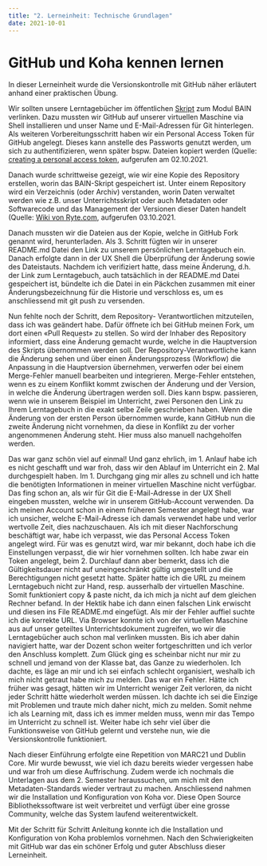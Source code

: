 ```yaml
---
title: "2. Lerneinheit: Technische Grundlagen"
date: 2021-10-01
---
```


<h1>GitHub und Koha kennen lernen</h1>

<p>In dieser Lerneinheit wurde die Versionskontrolle mit GitHub näher erläutert anhand einer praktischen Übung. <br> </p>

<p>Wir sollten unsere Lerntagebücher im öffentlichen <a href="https://bain.felixlohmeier.de/#/?id=lerntageb%c3%bccher">Skript</a> zum Modul BAIN verlinken. Dazu mussten wir GitHub auf unserer virtuellen Maschine via Shell installieren und unser Name und E-Mail-Adressen für Git hinterlegen. Als weiteren Vorbereitungsschritt haben wir ein Personal Access Token für GitHub angelegt. Dieses kann anstelle des Passworts genutzt werden, um sich zu authentifizieren, wenn später bspw. Dateien kopiert werden (Quelle: <a href="https://docs.github.com/en/authentication/keeping-your-account-and-data-secure/creating-a-personal-access-token">creating a personal access token</a>, aufgerufen am 02.10.2021. <br> </p>

<p>Danach wurde schrittweise gezeigt, wie wir eine Kopie des Repository erstellen, worin das BAIN-Skript gespeichert ist. Unter einem Repository wird ein Verzeichnis (oder Archiv) verstanden, worin Daten verwaltet werden wie z.B. unser Unterrichtsskript oder auch Metadaten oder Softwarecode und das Management der Versionen dieser Daten handelt (Quelle: <a href="https://de.ryte.com/wiki/Repository">Wiki von Ryte.com</a>, aufgerufen 03.10.2021. <br> </p>

<p>Danach mussten wir die Dateien aus der Kopie, welche in GitHub Fork genannt wird, herunterladen. Als 3. Schritt fügten wir in unserer README.md Datei den Link zu unserem persönlichen Lerntagebuch ein. Danach erfolgte dann in der UX Shell die Überprüfung der Änderung sowie des Dateistauts. Nachdem ich verifiziert hatte, dass meine Änderung, d.h. der Link zum Lerntagebuch, auch tatsächlich in der README.md Datei gespeichert ist, bündelte ich die Datei in ein Päckchen zusammen mit einer Änderungsbezeichnung für die Historie und verschloss es, um es anschliessend mit git push zu versenden. <br> </p>

<p>Nun fehlte noch der Schritt, dem Repository- Verantwortlichen mitzuteilen, dass ich was geändert habe. Dafür öffnete ich bei GitHub meinen Fork, um dort einen «Pull Request» zu stellen. So wird der Inhaber des Repository informiert, dass eine Änderung gemacht wurde, welche in die Hauptversion des Skripts übernommen werden soll. Der Repository-Verantwortliche kann die Änderung sehen und über einen Änderungsprozess (Workflow) die Anpassung in die Hauptversion übernehmen, verwerfen oder bei einem Merge-Fehler manuell bearbeiten und integrieren. Merge-Fehler entstehen, wenn es zu einem Konflikt kommt zwischen der Änderung und der Version, in welche die Änderung übertragen werden soll. Dies kann bspw. passieren, wenn wie in unserem Beispiel im Unterricht, zwei Personen den Link zu Ihrem Lerntagebuch in die exakt selbe Zeile geschrieben haben. Wenn die Änderung von der ersten Person übernommen wurde, kann GitHub nun die zweite Änderung nicht vornehmen, da diese in Konflikt zu der vorher angenommenen Änderung steht. Hier muss also manuell nachgeholfen werden. <br> </p>

<p>Das war ganz schön viel auf einmal! Und ganz ehrlich, im 1. Anlauf habe ich es nicht geschafft und war froh, dass wir den Ablauf im Unterricht ein 2. Mal durchgespielt haben. Im 1. Durchgang ging mir alles zu schnell und ich hatte die benötigten Informationen in meiner virtuellen Maschine nicht verfügbar. Das fing schon an, als wir für Git die E-Mail-Adresse in der UX Shell eingeben mussten, welche wir in unserem GitHub-Account verwenden. Da ich meinen Account schon in einem früheren Semester angelegt habe, war ich unsicher, welche E-Mail-Adresse ich damals verwendet habe und verlor wertvolle Zeit, dies nachzuschauen. Als ich mit dieser Nachforschung beschäftigt war, habe ich verpasst, wie das Personal Access Token angelegt wird. Für was es genutzt wird, war mir bekannt, doch habe ich die Einstellungen verpasst, die wir hier vornehmen sollten. Ich habe zwar ein Token angelegt, beim 2. Durchlauf dann aber bemerkt, dass ich die Gültigkeitsdauer nicht auf uneingeschränkt gültig umgestellt und die Berechtigungen nicht gesetzt hatte. Später hatte ich die URL zu meinem Lerntagebuch nicht zur Hand, resp. ausserhalb der virtuellen Maschine. Somit funktioniert copy & paste nicht, da ich mich ja nicht auf dem gleichen Rechner befand. In der Hektik habe ich dann einen falschen Link erwischt und diesen ins File README.md eingefügt. Als mir der Fehler auffiel suchte ich die korrekte URL. Via Browser konnte ich von der virtuellen Maschine aus auf unser geteiltes Unterrichtsdokument zugreifen, wo wir die Lerntagebücher auch schon mal verlinken mussten. Bis ich aber dahin navigiert hatte, war der Dozent schon weiter fortgeschritten und ich verlor den Anschluss komplett. Zum Glück ging es scheinbar nicht nur mir zu schnell und jemand von der Klasse bat, das Ganze zu wiederholen. Ich dachte, es läge an mir und ich sei einfach schlecht organisiert, weshalb ich mich nicht getraut habe mich zu melden. Das war ein Fehler. Hätte ich früher was gesagt, hätten wir im Unterricht weniger Zeit verloren, da nicht jeder Schritt hätte wiederholt werden müssen. Ich dachte ich sei die Einzige mit Problemen und traute mich daher nicht, mich zu melden. Somit nehme ich als Learning mit, dass ich es immer melden muss, wenn mir das Tempo im Unterricht zu schnell ist. Weiter habe ich sehr viel über die Funktionsweise von GitHub gelernt und verstehe nun, wie die Versionskontrolle funktioniert.<br> </p>

<p>Nach dieser Einführung erfolgte eine Repetition von MARC21 und Dublin Core. Mir wurde bewusst, wie viel ich dazu bereits wieder vergessen habe und war froh um diese Auffrischung. Zudem werde ich nochmals die Unterlagen aus dem 2. Semester heraussuchen, um mich mit den Metadaten-Standards wieder vertraut zu machen. 
Anschliessend nahmen wir die Installation und Konfiguration von Koha vor. Diese Open Source Bibliothekssoftware ist weit verbreitet und verfügt über eine grosse Community, welche das System laufend weiterentwickelt. <br> </p>

<p>Mit der Schritt für Schritt Anleitung konnte ich die Installation und Konfiguration von Koha problemlos vornehmen. Nach den Schwierigkeiten mit GitHub war das ein schöner Erfolg und guter Abschluss dieser Lerneinheit.</p>
